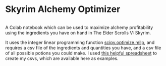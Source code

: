 # Skyrim Alchemy Optimizer

<a href="https://colab.research.google.com/github/brayvid/skyrim-alchemy-optimizer/blob/main/skyrim_optimize_potions.ipynb" rel="Open in Colab"><img src="https://colab.research.google.com/assets/colab-badge.svg" alt="" /></a>

A Colab notebook which can be used to maximize alchemy profitability using the ingredients you have on hand in The Elder Scrolls V: Skyrim.

It uses the integer linear programming function [scipy.optimize.milp](https://docs.scipy.org/doc/scipy/reference/generated/scipy.optimize.milp.html), and requires a csv file of the ingredients and quantities you have, and a csv file of all possible potions you could make. I used [this helpful spreadsheet](https://docs.google.com/spreadsheets/d/1010C6ltqv7apuBoNYuFIFSBZER4YI03Y54kIsoKs5RI/edit?usp=sharing) to create my csvs, which are available here as examples.
